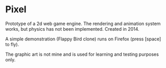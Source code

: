 # Pixel
Prototype of a 2d web game engine. The rendering and animation system works, but physics has not been implemented. Created in 2014.

A simple demonstration (Flappy Bird clone) runs on Firefox (press [space] to fly).

The graphic art is not mine and is used for learning and testing purposes only.
